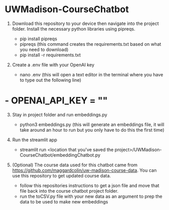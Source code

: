 # UWMadison-CourseChatbot

1. Download this repository to your device then navigate into the project folder. Install the necessary python libraries using pipreqs.
   - pip install pipreqs
   - pipreqs (this command creates the requirements.txt based on what you need to download)
   - pip install -r requirements.txt
     
2. Create a .env file with your OpenAI key 
   - nano .env (this will open a text editor in the terminal where you have to type out the following line)
#   - OPENAI_API_KEY = "<your key>"

3. Stay in project folder and run embeddings.py
   - python3 embeddings.py (this will generate an embeddings file, it will take around an hour to run but you only have to do this the first time)
     
4. Run the streamlit app
   - streamlit run <location that you've saved the project>/UWMadison-CourseChatbot/embeddingChatbot.py
     
5. (Optional) The course data used for this chatbot came from https://github.com/maggardcolin/uw-madison-course-data. You can use this repository to get updated course data.
   - follow this repositories instructions to get a json file and move that file back into the course chatbot project folder.
   - run the toCSV.py file with your new data as an argument to prep the data to be used to make new embeddings

